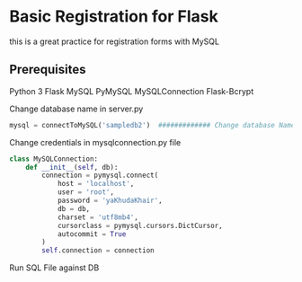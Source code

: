 # Basic Registration for Flask 
this is a great practice for registration forms with MySQL 

## Prerequisites 
Python 3
Flask
MySQL
PyMySQL
MySQLConnection
Flask-Bcrypt


Change database name in server.py
```python
mysql = connectToMySQL('sampledb2')  ############# Change database Name Here
```



Change credentials in mysqlconnection.py file
```python
class MySQLConnection:
    def __init__(self, db):
        connection = pymysql.connect(
            host = 'localhost',
            user = 'root',
            password = 'yaKhudaKhair',
            db = db,
            charset = 'utf8mb4',
            cursorclass = pymysql.cursors.DictCursor,
            autocommit = True
        )
        self.connection = connection
```


Run SQL File against DB



